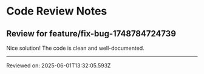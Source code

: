 # Code Review Notes

## Review for feature/fix-bug-1748784724739

Nice solution! The code is clean and well-documented.

---
Reviewed on: 2025-06-01T13:32:05.593Z